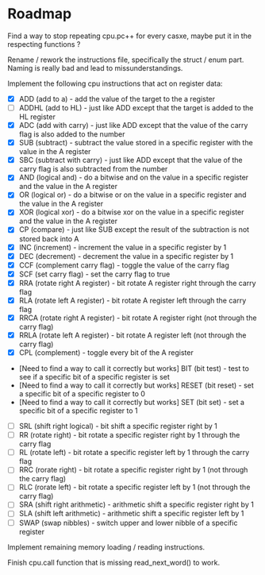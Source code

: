 # Roadmap

Find a way to stop repeating cpu.pc++ for every casxe, maybe put it in the respecting functions ?

Rename / rework the instructions file, specifically the struct / enum part.
Naming is really bad and lead to missunderstandings.

Implement the following cpu instructions that act on register data:

- [x] ADD (add to a) - add the value of the target to the a register
- [ ] ADDHL (add to HL) - just like ADD except that the target is added to the HL register
- [x] ADC (add with carry) - just like ADD except that the value of the carry flag is also added to the number
- [x] SUB (subtract) - subtract the value stored in a specific register with the value in the A register
- [x] SBC (subtract with carry) - just like ADD except that the value of the carry flag is also subtracted from the number
- [x] AND (logical and) - do a bitwise and on the value in a specific register and the value in the A register
- [x] OR (logical or) - do a bitwise or on the value in a specific register and the value in the A register
- [x] XOR (logical xor) - do a bitwise xor on the value in a specific register and the value in the A register
- [x] CP (compare) - just like SUB except the result of the subtraction is not stored back into A
- [x] INC (increment) - increment the value in a specific register by 1
- [x] DEC (decrement) - decrement the value in a specific register by 1
- [x] CCF (complement carry flag) - toggle the value of the carry flag
- [x] SCF (set carry flag) - set the carry flag to true
- [x] RRA (rotate right A register) - bit rotate A register right through the carry flag
- [x] RLA (rotate left A register) - bit rotate A register left through the carry flag
- [x] RRCA (rotate right A register) - bit rotate A register right (not through the carry flag)
- [x] RRLA (rotate left A register) - bit rotate A register left (not through the carry flag)
- [x] CPL (complement) - toggle every bit of the A register
- [Need to find a way to call it correctly but works] BIT (bit test) - test to see if a specific bit of a specific register is set
- [Need to find a way to call it correctly but works] RESET (bit reset) - set a specific bit of a specific register to 0
- [Need to find a way to call it correctly but works] SET (bit set) - set a specific bit of a specific register to 1
- [ ] SRL (shift right logical) - bit shift a specific register right by 1
- [ ] RR (rotate right) - bit rotate a specific register right by 1 through the carry flag
- [ ] RL (rotate left) - bit rotate a specific register left by 1 through the carry flag
- [ ] RRC (rorate right) - bit rotate a specific register right by 1 (not through the carry flag)
- [ ] RLC (rorate left) - bit rotate a specific register left by 1 (not through the carry flag)
- [ ] SRA (shift right arithmetic) - arithmetic shift a specific register right by 1
- [ ] SLA (shift left arithmetic) - arithmetic shift a specific register left by 1
- [ ] SWAP (swap nibbles) - switch upper and lower nibble of a specific register

Implement remaining memory loading / reading instructions.

Finish cpu.call function that is missing read_next_word() to work.